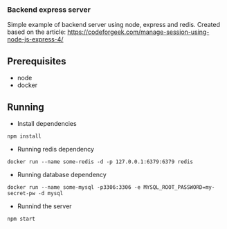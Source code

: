 ### Backend express server
Simple example of backend server using node, express and redis. Created based on the article: https://codeforgeek.com/manage-session-using-node-js-express-4/

## Prerequisites
- node
- docker

## Running

- Install dependencies
```
npm install
```

- Running redis dependency
```
docker run --name some-redis -d -p 127.0.0.1:6379:6379 redis 
```

- Running database dependency
```
docker run --name some-mysql -p3306:3306 -e MYSQL_ROOT_PASSWORD=my-secret-pw -d mysql
```

- Runnind the server
```
npm start
```